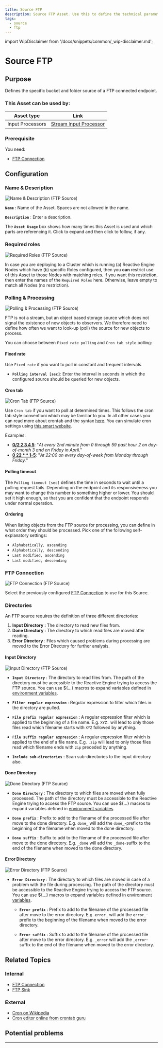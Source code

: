 ```yaml
---
title: Source FTP
description: Source FTP Asset. Use this to define the technical parameters for an FTP source.
tags:
  - source
  - ftp
---
```


import WipDisclaimer from '/docs/snippets/common/_wip-disclaimer.md';

# Source FTP

## Purpose

Defines the specific bucket and folder source of a FTP connected endpoint.

### This Asset can be used by:

| Asset type       | Link                                                                       |
|------------------|----------------------------------------------------------------------------|
| Input Processors | [Stream Input Processor](/docs/assets/processors-input/asset-input-stream) |

### Prerequisite

You need:

* [FTP Connection](/docs/assets/connections/asset-connection-ftp)

## Configuration

### Name & Description

![](.asset-source-ftp_images/dfb72d7a.png "Name & Description (FTP Source)")

**`Name`** : Name of the Asset. Spaces are not allowed in the name.

**`Description`** : Enter a description.

The **`Asset Usage`** box shows how many times this Asset is used and which parts are referencing it. Click to expand and then click to follow, if any.

### Required roles

![](.asset-source-ftp_images/c2e6ec39.png "Required Roles (FTP Source)")

In case you are deploying to a Cluster which is running (a) Reactive Engine Nodes which have (b) specific Roles configured, then you **can** restrict use of this Asset to those Nodes with matching
roles.
If you want this restriction, then enter the names of the `Required Roles` here. Otherwise, leave empty to match all Nodes (no restriction).

### Polling & Processing

![](.asset-source-ftp_images/874d07cc.png "Polling & Processing (FTP Source)")

FTP is not a stream, but an object based storage source which does not signal the existence of new objects to observers.
We therefore need to define how often we want to look-up (poll) the source for new objects to process.

You can choose between `Fixed rate polling` and `Cron tab style` polling:

#### Fixed rate

Use `Fixed rate` if you want to poll in constant and frequent intervals.

* **`Polling interval [sec]`**: Enter the interval in seconds in which the configured source should be queried for new objects.

#### Cron tab

![](.asset-source-ftp_images/e1e03d17.png "Cron Tab (FTP Source)")

Use `Cron tab` if you want to poll at determined times. This follows the cron tab style conventioni which may be familiar to you.
In all other cases you can read more about crontab and the syntax [here](https://en.wikipedia.org/wiki/Cron).
You can simulate cron settings using [this smart website](https://crontab.guru/).

Examples:

* **[0/2 2 3 4 5](https://crontab.guru/#0/2_2_3_4_5)**: "_At every 2nd minute from 0 through 59 past hour 2 on day-of-month 3 and on Friday in April._"
* **[0 22 * * 1-5](https://crontab.guru/#0_22_*_*_1-5)**: "_At 22:00 on every day-of-week from Monday through Friday._"

#### Polling timeout

The `Polling timeout [sec]` defines the time in seconds to wait until a polling request fails.
Depending on the endpoint and its responsiveness you may want to change this number to something higher or lower.
You should set it high enough, so that you are confident that the endpoint responds under normal operation.

#### Ordering

When listing objects from the FTP source for processing, you can define in what order they should be processed.
Pick one of the following self-explanatory settings:

* `Alphabetically, ascending`
* `Alphabetically, descending`
* `Last modified, ascending`
* `Last modified, descending`

### FTP Connection

![](.asset-source-ftp_images/df31d8ca.png "FTP Connection (FTP Source)")

Select the previously configured [FTP Connection](/docs/assets/connections/asset-connection-ftp) to use for this Source.

### Directories

An FTP source requires the definition of three different directories:

1. **Input Directory** : The directory to read new files from.
2. **Done Directory** : The directory to which read files are moved after reading.
3. **Error Directory** : Files which caused problems during processing are moved to the Error Directory for further analysis.

#### Input Directory

![](.asset-source-ftp_images/28329641.png "Input Directory (FTP Source)")

* **`Input Directory`** : The directory to read files from.
  The path of the directory must be accessible to the Reactive Engine trying to access the FTP source.
  You can use ${...} macros to expand variables defined in [environment variables](/docs/assets/resources/asset-resource-environment).

* **`Filter regular expression`** : Regular expression to filter which files in the directory are pulled.

* **`File prefix regular expression`** : A regular expression filter which is applied to the beginning of a file name.
  E.g. `XYZ.` will lead to only those files read which filename starts with `XYZ` followed by anything.

* **`File suffix regular expression`** : A regular expression filter which is applied to the end of a file name.
  E.g. `.zip` will lead to only those files read which filename ends with `zip` preceded by anything.

* **`Include sub-directories`** : Scan sub-directories to the input directory also.

#### Done Directory

![](.asset-source-ftp_images/f998e9fe.png "Done Directory (FTP Source)")

* **`Done Directory`** : The directory to which files are moved when fully processed.
  The path of the directory must be accessible to the Reactive Engine trying to access the FTP source.
  You can use ${...} macros to expand variables defined in [environment variables](/docs/assets/resources/asset-resource-environment).

* **`Done prefix`** : Prefix to add to the filename of the processed file after move to the done directory.
  E.g. `done_` will add the `done_`-prefix to the beginning of the filename when moved to the done directory.

* **`Done suffix`** : Suffix to add to the filename of the processed file after move to the done directory.
  E.g. `_done` will add the `_done`-suffix to the end of the filename when moved to the done directory.

#### Error Directory

![](.asset-source-ftp_images/4bf00b82.png "Error Directory (FTP Source)")

* **`Error Directory`** : The directory to which files are moved in case of a problem with the file during processing.
  The path of the directory must be accessible to the Reactive Engine trying to access the FTP source.
  You can use ${...} macros to expand variables defined in [environment variables](/docs/assets/resources/asset-resource-environment).

    * **`Error prefix`** : Prefix to add to the filename of the processed file after move to the error directory.
      E.g. `error_` will add the `error_`-prefix to the beginning of the filename when moved to the error directory.

    * **`Error suffix`** : Suffix to add to the filename of the processed file after move to the error directory.
      E.g. `_error` will add the `_error`-suffix to the end of the filename when moved to the error directory.

## Related Topics

### Internal

* [FTP Connection](/docs/assets/connections/asset-connection-ftp)
* [FTP Sink](/docs/assets/sinks/asset-sink-ftp)

### External

* [Cron on Wikipedia](https://en.wikipedia.org/wiki/Cron)
* [Cron editor online from crontab guru](https://crontab.guru/)

## Potential problems

---

<WipDisclaimer></WipDisclaimer>
